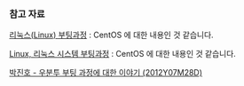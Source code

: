 ### 참고 자료

[리눅스(Linux) 부팅과정](http://cherub.sungkyul.edu/~web/jinboard/files/63_boot.pdf) : CentOS 에 대한 내용인 것 같습니다. 

[Linux, 리눅스 시스템 부팅과정](http://yongho1037.tistory.com/563) : CentOS 에 대한 내용인 것 같습니다. 

[박진호 - 우분투 부팅 과정에 대한 이야기 (2012Y07M28D)](https://es.slideshare.net/UbuntuKorea/2012y07m28d)